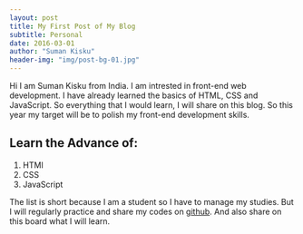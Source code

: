```yaml
---
layout: post
title: My First Post of My Blog
subtitle: Personal
date: 2016-03-01
author: "Suman Kisku"
header-img: "img/post-bg-01.jpg"
---
```


Hi I am Suman Kisku from India. I am intrested in front-end web development.
I have already learned the basics of HTML, CSS and JavaScript.
So everything that I would learn, I will share on this blog. So this year my target will be
to polish my front-end development skills.

## Learn the Advance of:

1. HTMl
2. CSS
3. JavaScript

The list is short because I am a student so I have to manage my studies. But I will
regularly practice and share my codes on [github](https://github.com/SumanKisku). And also
share on this board what I will learn.

